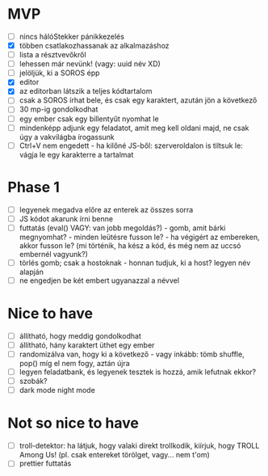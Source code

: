 # MVP

- [ ] nincs hálóStekker pánikkezelés
- [x] többen csatlakozhassanak az alkalmazáshoz
- [ ] lista a résztvevőkről
- [ ] lehessen már nevünk! (vagy: uuid név XD)
- [ ] jelöljük, ki a SOROS épp
- [x] editor
- [x] az editorban látszik a teljes kódtartalom
- [ ] csak a SOROS írhat bele, és csak egy karaktert, azután jön a következő
- [ ] 30 mp-ig gondolkodhat
- [ ] egy ember csak egy billentyűt nyomhat le
- [ ] mindenképp adjunk egy feladatot, amit meg kell oldani majd, ne csak úgy a vakvilágba írogassunk
- [ ] Ctrl+V nem engedett - ha kilőné JS-ből: szerveroldalon is tiltsuk le: vágja le egy karakterre a tartalmat

# Phase 1

- [ ] legyenek megadva előre az enterek az összes sorra
- [ ] JS kódot akarunk írni benne
- [ ] futtatás (eval() VAGY: van jobb megoldás?) - gomb, amit bárki megnyomhat? - minden leütésre fusson le? - ha végigért az embereken, akkor fusson le? (mi történik, ha kész a kód, és még nem az uccsó embernél vagyunk?)
- [ ] törlés gomb; csak a hostoknak - honnan tudjuk, ki a host? legyen név alapján
- [ ] ne engedjen be két embert ugyanazzal a névvel

# Nice to have

- [ ] állítható, hogy meddig gondolkodhat
- [ ] állítható, hány karaktert üthet egy ember
- [ ] randomizálva van, hogy ki a következő - vagy inkább: tömb shuffle, pop() míg el nem fogy, aztán újra
- [ ] legyen feladatbank, és legyenek tesztek is hozzá, amik lefutnak ekkor?
- [ ] szobák?
- [ ] dark mode night mode

# Not so nice to have

- [ ] troll-detektor: ha látjuk, hogy valaki direkt trollkodik, kiírjuk, hogy TROLL Among Us! (pl. csak entereket törölget, vagy... nem t'om)
- [ ] prettier futtatás
